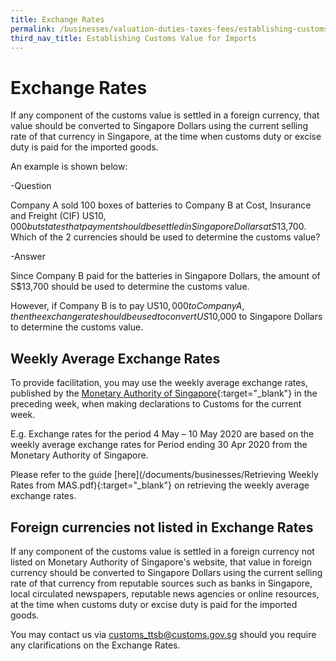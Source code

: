 ```yaml
---
title: Exchange Rates
permalink: /businesses/valuation-duties-taxes-fees/establishing-customs-value-for-imports/customs-exchange-rates
third_nav_title: Establishing Customs Value for Imports
---
```


# Exchange Rates

If any component of the customs value is settled in a foreign currency, that value should be converted to Singapore Dollars using the current selling rate of that currency in Singapore, at the time when customs duty or excise duty is paid for the imported goods.

An example is shown below:

-Question

Company A sold 100 boxes of batteries to Company B at Cost, Insurance and Freight (CIF) US$10,000 but states that payment should be     settled in Singapore Dollars at S$13,700. Which of the 2 currencies should be used to determine the customs value?

-Answer

Since Company B paid for the batteries in Singapore Dollars, the amount of S$13,700 should be used to determine the customs value.

However, if Company B is to pay US$10,000 to Company A, then the exchange rate should be used to convert US$10,000 to Singapore         Dollars to determine the customs value.

## Weekly Average Exchange Rates

To provide facilitation, you may use the weekly average exchange rates, published by the [Monetary Authority of Singapore](https://eservices.mas.gov.sg/Statistics/msb/ExchangeRates.aspx){:target="_blank"} in the preceding week, when making declarations to Customs for the current week.

E.g. Exchange rates for the period 4 May – 10 May 2020 are based on the weekly average exchange rates for Period ending 30 Apr 2020 from the Monetary Authority of Singapore.

Please refer to the guide [here](/documents/businesses/Retrieving Weekly Rates from MAS.pdf){:target="_blank"} on retrieving the weekly average exchange rates.

## Foreign currencies not listed in Exchange Rates

If any component of the customs value is settled in a foreign currency not listed on Monetary Authority of Singapore's website, that value in foreign currency should be converted to Singapore Dollars using the current selling rate of that currency from reputable sources such as banks in Singapore, local circulated newspapers, reputable news agencies or online resources, at the time when customs duty or excise duty is paid for the imported goods.

You may contact us via [customs_ttsb@customs.gov.sg](mailto:customs_ttsb@customs.gov.sg) should you require any clarifications on the Exchange Rates.
